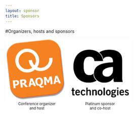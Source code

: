 ```yaml
---
layout: sponsor
title: Sponsors
---
```

#Organizers, hosts and sponsors

<div style="width:200px;float:left;">
  <div style="height:200px;position:relative;">
    <a href="/sponsors/praqma.html"><img style="position: absolute; bottom: 0;width:200px" src="/images/sponsors/praqma_logo_3D-_small.png" /></a>
  </div>
  <div style="height:40px;text-align:center;font-size:82%;">Conference organizer<br/>and host</div>
</div>

<div style="width:200px;float:left;">
  <div style="height:200px;position:relative;">
    <a href="/sponsors/ca.html"><img style="position: absolute; bottom: 0;width:200px" src="/images/sponsors/CA_logo.png" /></a>
  </div>
  <div style="height:40px;text-align:center;font-size:82%;">Platinum sponsor<br/> and co-host</div>
</div>

